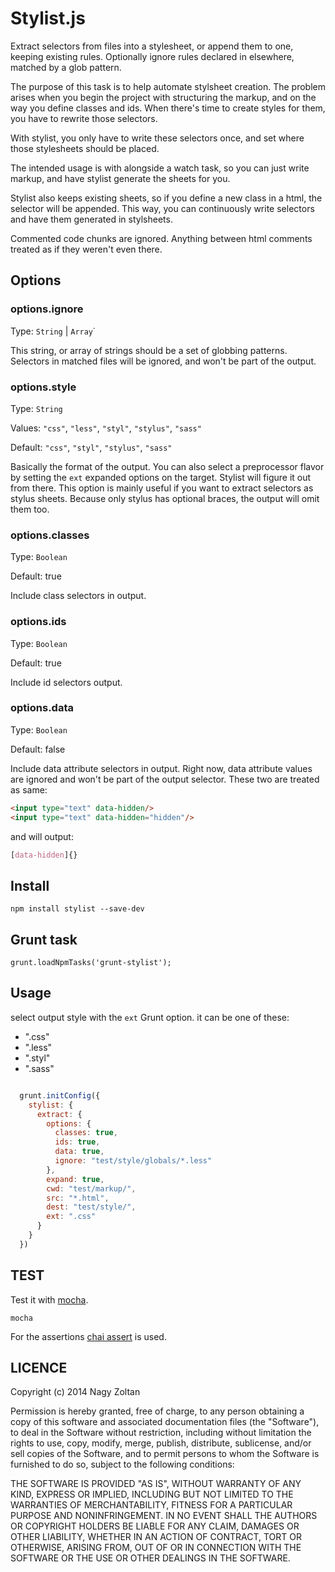 Stylist.js
=========

Extract selectors from files into a stylesheet,
or append them to one, keeping existing rules.
Optionally ignore rules declared in elsewhere,
matched by a glob pattern.

The purpose of this task is to help automate stylsheet creation.
The problem arises when you begin the project with structuring
the markup, and on the way you define classes and ids.
When there's time to create styles for them, you have to rewrite those selectors.

With stylist, you only have to write these selectors once, and set where those stylesheets should be placed.

The intended usage is with alongside a watch task,
so you can just write markup, and have stylist generate the sheets for you.

Stylist also keeps existing sheets, so if you define a new class in a html, the selector will be appended.
This way, you can continuously write selectors and have them generated in stylsheets.

Commented code chunks are ignored. Anything between html comments treated as if they weren't even there.

## Options

### options.ignore

Type: `String` | `Array`˙

This string, or array of strings should be a set of globbing patterns.
Selectors in matched files will be ignored, and won't be part of the output.

### options.style

Type: `String`

Values: `"css"`, `"less"`, `"styl"`, `"stylus"`, `"sass"`

Default: `"css"`, `"styl"`, `"stylus"`, `"sass"`

Basically the format of the output. You can also select a preprocessor flavor by setting the `ext` expanded options
on the target. Stylist will figure it out from there.
This option is mainly useful if you want to extract selectors as stylus sheets.
Because only stylus has optional braces, the output will omit them too.

### options.classes

Type: `Boolean`

Default: true

Include class selectors in output.

### options.ids

Type: `Boolean`

Default: true

Include id selectors output.

### options.data

Type: `Boolean`

Default: false

Include data attribute selectors in output.
Right now, data attribute values are ignored and won't be part of the output selector.
These two are treated as same:

```html
<input type="text" data-hidden/>
<input type="text" data-hidden="hidden"/>
```

and will output:

```css
[data-hidden]{}
```

## Install

    npm install stylist --save-dev

## Grunt task

    grunt.loadNpmTasks('grunt-stylist');

## Usage

select output style with the `ext` Grunt option.
it can be one of these:

  - ".css"
  - ".less"
  - ".styl"
  - ".sass"


```js

  grunt.initConfig({
    stylist: {
      extract: {
        options: {
          classes: true,
          ids: true,
          data: true,
          ignore: "test/style/globals/*.less"
        },
        expand: true,
        cwd: "test/markup/",
        src: "*.html",
        dest: "test/style/",
        ext: ".css"
      }
    }
  })

```

## TEST

Test it with [mocha](http://visionmedia.github.io/mocha/).

    mocha

For the assertions [chai assert](http://chaijs.com/guide/styles/#assert) is used.

## LICENCE

Copyright (c) 2014 Nagy Zoltan

Permission is hereby granted, free of charge, to any person obtaining a copy
of this software and associated documentation files (the "Software"), to deal
in the Software without restriction, including without limitation the rights
to use, copy, modify, merge, publish, distribute, sublicense, and/or sell
copies of the Software, and to permit persons to whom the Software is
furnished to do so, subject to the following conditions:

THE SOFTWARE IS PROVIDED "AS IS", WITHOUT WARRANTY OF ANY KIND, EXPRESS OR
IMPLIED, INCLUDING BUT NOT LIMITED TO THE WARRANTIES OF MERCHANTABILITY,
FITNESS FOR A PARTICULAR PURPOSE AND NONINFRINGEMENT. IN NO EVENT SHALL THE
AUTHORS OR COPYRIGHT HOLDERS BE LIABLE FOR ANY CLAIM, DAMAGES OR OTHER
LIABILITY, WHETHER IN AN ACTION OF CONTRACT, TORT OR OTHERWISE, ARISING FROM,
OUT OF OR IN CONNECTION WITH THE SOFTWARE OR THE USE OR OTHER DEALINGS IN THE
SOFTWARE.